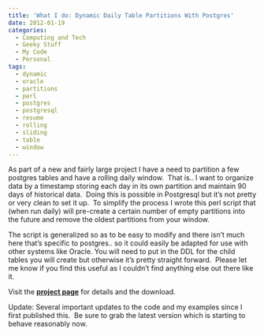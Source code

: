 ```yaml
---
title: 'What I do: Dynamic Daily Table Partitions With Postgres'
date: 2012-01-19
categories:
  - Computing and Tech
  - Geeky Stuff
  - My Code
  - Personal
tags:
  - dynamic
  - oracle
  - partitions
  - perl
  - postgres
  - postgresql
  - resume
  - rolling
  - sliding
  - table
  - window
---
```


As part of a new and fairly large project I have a need to partition a few postgres tables and have a rolling daily window.  That is.. I want to organize data by a timestamp storing each day in its own partition and maintain 90 days of historical data.  Doing this is possible in Postgresql but it’s not pretty or very clean to set it up.  To simplify the process I wrote this perl script that (when run daily) will pre-create a certain number of empty partitions into the future and remove the oldest partitions from your window.<!--more-->

The script is generalized so as to be easy to modify and there isn’t much here that’s specific to postgres.. so it could easily be adapted for use with other systems like Oracle. You will need to put in the DDL for the child tables you will create but otherwise it’s pretty straight forward.  Please let me know if you find this useful as I couldn’t find anything else out there like it.

Visit the **[project page][2]** for details and the download.

 [2]: /projects/pgdynamicpartitions/ "pgDynamicPartitions"

Update: Several important updates to the code and my examples since I first published this.  Be sure to grab the latest version which is starting to behave reasonably now.
